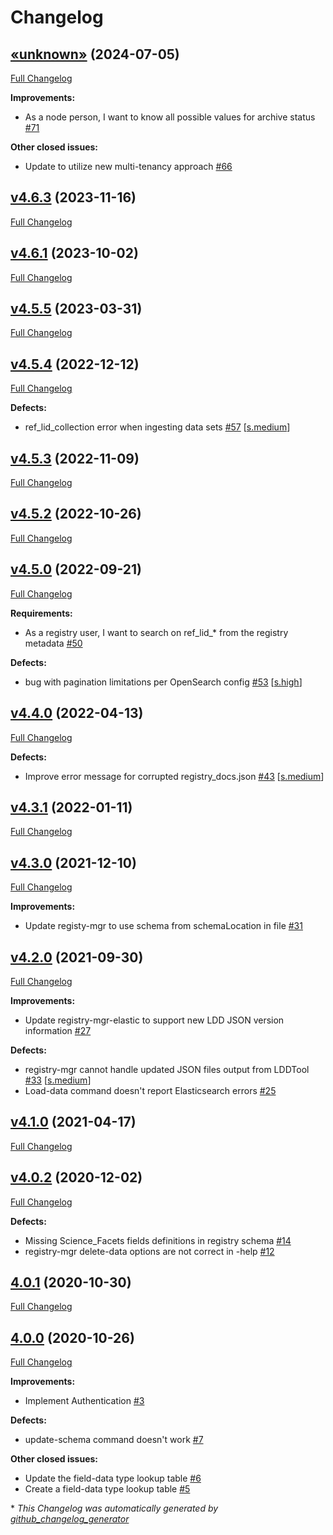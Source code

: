 # Changelog

## [«unknown»](https://github.com/NASA-PDS/registry-mgr/tree/«unknown») (2024-07-05)

[Full Changelog](https://github.com/NASA-PDS/registry-mgr/compare/v4.6.3...«unknown»)

**Improvements:**

- As a node person, I want to know all possible values for archive status [\#71](https://github.com/NASA-PDS/registry-mgr/issues/71)

**Other closed issues:**

- Update to utilize new multi-tenancy approach [\#66](https://github.com/NASA-PDS/registry-mgr/issues/66)

## [v4.6.3](https://github.com/NASA-PDS/registry-mgr/tree/v4.6.3) (2023-11-16)

[Full Changelog](https://github.com/NASA-PDS/registry-mgr/compare/v4.6.1...v4.6.3)

## [v4.6.1](https://github.com/NASA-PDS/registry-mgr/tree/v4.6.1) (2023-10-02)

[Full Changelog](https://github.com/NASA-PDS/registry-mgr/compare/v4.5.5...v4.6.1)

## [v4.5.5](https://github.com/NASA-PDS/registry-mgr/tree/v4.5.5) (2023-03-31)

[Full Changelog](https://github.com/NASA-PDS/registry-mgr/compare/v4.5.4...v4.5.5)

## [v4.5.4](https://github.com/NASA-PDS/registry-mgr/tree/v4.5.4) (2022-12-12)

[Full Changelog](https://github.com/NASA-PDS/registry-mgr/compare/v4.5.3...v4.5.4)

**Defects:**

- ref\_lid\_collection error when ingesting data sets [\#57](https://github.com/NASA-PDS/registry-mgr/issues/57) [[s.medium](https://github.com/NASA-PDS/registry-mgr/labels/s.medium)]

## [v4.5.3](https://github.com/NASA-PDS/registry-mgr/tree/v4.5.3) (2022-11-09)

[Full Changelog](https://github.com/NASA-PDS/registry-mgr/compare/v4.5.2...v4.5.3)

## [v4.5.2](https://github.com/NASA-PDS/registry-mgr/tree/v4.5.2) (2022-10-26)

[Full Changelog](https://github.com/NASA-PDS/registry-mgr/compare/v4.5.0...v4.5.2)

## [v4.5.0](https://github.com/NASA-PDS/registry-mgr/tree/v4.5.0) (2022-09-21)

[Full Changelog](https://github.com/NASA-PDS/registry-mgr/compare/v4.4.0...v4.5.0)

**Requirements:**

- As a registry user, I want to search on ref\_lid\_\* from the registry metadata [\#50](https://github.com/NASA-PDS/registry-mgr/issues/50)

**Defects:**

- bug with pagination limitations per OpenSearch config [\#53](https://github.com/NASA-PDS/registry-mgr/issues/53) [[s.high](https://github.com/NASA-PDS/registry-mgr/labels/s.high)]

## [v4.4.0](https://github.com/NASA-PDS/registry-mgr/tree/v4.4.0) (2022-04-13)

[Full Changelog](https://github.com/NASA-PDS/registry-mgr/compare/v4.3.1...v4.4.0)

**Defects:**

- Improve error message for corrupted registry\_docs.json [\#43](https://github.com/NASA-PDS/registry-mgr/issues/43) [[s.medium](https://github.com/NASA-PDS/registry-mgr/labels/s.medium)]

## [v4.3.1](https://github.com/NASA-PDS/registry-mgr/tree/v4.3.1) (2022-01-11)

[Full Changelog](https://github.com/NASA-PDS/registry-mgr/compare/v4.3.0...v4.3.1)

## [v4.3.0](https://github.com/NASA-PDS/registry-mgr/tree/v4.3.0) (2021-12-10)

[Full Changelog](https://github.com/NASA-PDS/registry-mgr/compare/v4.2.0...v4.3.0)

**Improvements:**

- Update registy-mgr to use schema from schemaLocation in file [\#31](https://github.com/NASA-PDS/registry-mgr/issues/31)

## [v4.2.0](https://github.com/NASA-PDS/registry-mgr/tree/v4.2.0) (2021-09-30)

[Full Changelog](https://github.com/NASA-PDS/registry-mgr/compare/v4.1.0...v4.2.0)

**Improvements:**

- Update registry-mgr-elastic to support new LDD JSON version information [\#27](https://github.com/NASA-PDS/registry-mgr/issues/27)

**Defects:**

- registry-mgr cannot handle updated JSON files output from LDDTool [\#33](https://github.com/NASA-PDS/registry-mgr/issues/33) [[s.medium](https://github.com/NASA-PDS/registry-mgr/labels/s.medium)]
- Load-data command doesn't report Elasticsearch errors [\#25](https://github.com/NASA-PDS/registry-mgr/issues/25)

## [v4.1.0](https://github.com/NASA-PDS/registry-mgr/tree/v4.1.0) (2021-04-17)

[Full Changelog](https://github.com/NASA-PDS/registry-mgr/compare/v4.0.2...v4.1.0)

## [v4.0.2](https://github.com/NASA-PDS/registry-mgr/tree/v4.0.2) (2020-12-02)

[Full Changelog](https://github.com/NASA-PDS/registry-mgr/compare/4.0.1...v4.0.2)

**Defects:**

- Missing Science\_Facets fields definitions in registry schema [\#14](https://github.com/NASA-PDS/registry-mgr/issues/14)
- registry-mgr  delete-data options are not correct in -help [\#12](https://github.com/NASA-PDS/registry-mgr/issues/12)

## [4.0.1](https://github.com/NASA-PDS/registry-mgr/tree/4.0.1) (2020-10-30)

[Full Changelog](https://github.com/NASA-PDS/registry-mgr/compare/4.0.0...4.0.1)

## [4.0.0](https://github.com/NASA-PDS/registry-mgr/tree/4.0.0) (2020-10-26)

[Full Changelog](https://github.com/NASA-PDS/registry-mgr/compare/7fd5a2640c71921f086fa467648c78d108c4bb24...4.0.0)

**Improvements:**

- Implement Authentication [\#3](https://github.com/NASA-PDS/registry-mgr/issues/3)

**Defects:**

- update-schema command doesn't work [\#7](https://github.com/NASA-PDS/registry-mgr/issues/7)

**Other closed issues:**

- Update the field-data type lookup table [\#6](https://github.com/NASA-PDS/registry-mgr/issues/6)
- Create a field-data type lookup table [\#5](https://github.com/NASA-PDS/registry-mgr/issues/5)



\* *This Changelog was automatically generated by [github_changelog_generator](https://github.com/github-changelog-generator/github-changelog-generator)*
